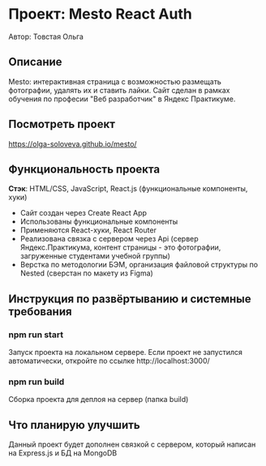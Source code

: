 # Проект: Mesto React Auth
Автор: Товстая Ольга

## Описание
Mesto: интерактивная страница с возможностью размещать фотографии, удалять их и ставить лайки.
Cайт сделан в рамках обучения по професии "Веб разработчик" в Яндекс Практикуме.

## Посмотреть проект
https://olga-soloveva.github.io/mesto/

## Функциональность проекта
__Стэк__: HTML/CSS, JavaScript, React.js (функциональные компоненты, хуки)


* Сайт создан через Create React App
* Использованы функциональные компоненты
* Применяются React-хуки, React Router
* Реализована связка с сервером через Api (сервер Яндекс.Практикума, контент страницы - это фотографии, загруженные студентами учебной группы)
* Верстка по методологии БЭМ, организация файловой структуры по Nested (сверстан по макету из Figma)

## Инструкция по развёртыванию и системные требования

### npm run start
Запуск проекта на локальном сервере. Если проект не запустился автоматически, откройте по ссылке http://localhost:3000/

### npm run build
Сборка проекта для деплоя на сервер (папка build)

## Что планирую улучшить
Данный проект будет дополнен связкой с сервером, который написан на Express.js и БД на MongoDB